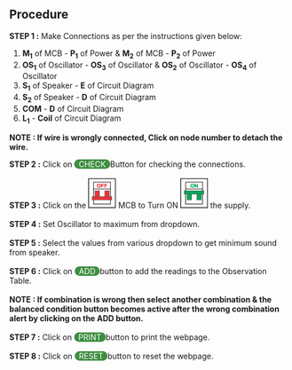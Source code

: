 ## Procedure<br>

**STEP 1 :** Make Connections as per the instructions given below: 
1.    <b>M<sub>1</sub></b> of MCB - <b>P<sub>1</sub></b> of Power & <b>M<sub>2</sub></b> of MCB - <b>P<sub>2</sub></b> of Power
2.    <b>OS<sub>1</sub></b> of Oscillator - <b>OS<sub>3</sub></b> of Oscillator & <b>OS<sub>2</sub></b> of Oscillator - <b>OS<sub>4</sub></b> of Oscillator
3.    <b>S<sub>1</sub></b> of Speaker - <b>E</b> of Circuit Diagram
4.    <b>S<sub>2</sub></b> of Speaker - <b>D</b> of Circuit Diagram
5.    <b>COM</b> - <b>D</b> of Circuit Diagram
6.    <b>L<sub>1</sub></b> - <b>Coil</b> of Circuit Diagram

<p><b>NOTE : If wire is wrongly connected, Click on node number to detach the wire.</b></p>
 
**STEP 2 :** Click on <span style="border-radius: 20px;
    background: #3e8e41;color: white;cursor: pointer;outline: none;">&nbsp; CHECK&nbsp; </span>Button for checking the connections.  <br> <br>
**STEP 3 :** Click on the ![mcboff](images/mcb1.png)  MCB to Turn ON  ![mcbon](images/mcb2.png) the supply.  <br><br>
**STEP 4 :** Set Oscillator to maximum from dropdown.  <br><br>
**STEP 5 :** Select the values from various dropdown to get minimum sound from speaker.  <br><br>
**STEP 6 :** Click on <span style="border-radius: 20px;background: #3e8e41;color: white;cursor: pointer;outline: none;">&nbsp; ADD&nbsp; </span> button to add the readings to the Observation Table.  <br><br>
**NOTE : If combination is wrong then select another combination & the balanced condition button becomes active after the wrong combination alert by clicking on the ADD button.**<br><br>
**STEP 7 :** Click on  <span style="border-radius: 20px;
    background: #3e8e41;color: white;cursor: pointer;outline: none;">&nbsp;  PRINT&nbsp; </span> button to print the webpage.  <br><br>
**STEP 8 :** Click on  <span style="border-radius: 20px;
    background: #3e8e41;color: white;cursor: pointer;outline: none;">&nbsp;  RESET&nbsp; </span> button to reset the webpage.  <br><br>
  
